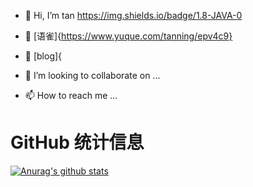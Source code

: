 - 👋 Hi, I’m tan
https://img.shields.io/badge/1.8-JAVA-0

- 👀 [语雀]{https://www.yuque.com/tanning/epv4c9}
- 🌱 [blog]{
- 💞️ I’m looking to collaborate on ...
- 📫 How to reach me ...

#  GitHub 统计信息
[![Anurag's github stats](https://github-readme-stats.vercel.app/api?username=en-o)](https://github.com/anuraghazra/github-readme-stats)
